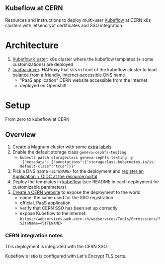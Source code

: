 Kubeflow at CERN
---

Resources and instructions to deploy multi-user [Kubeflow](https://www.kubeflow.org/) at CERN k8s clusters
with letsencrypt certificates and SSO integration.

# Architecture

1. [Kubeflow cluster](kubeflow): k8s cluster where the kubeflow templates (+ some customizations) are deployed
1. [loadbalancer](loadbalancer): HAProxy that sits in front of the kubeflow cluster to load balance from a friendly, internet-accessible DNS name
   - "PaaS application" CERN website accessible from the Internet
   - deployed on Openshift

# Setup

From zero to kubeflow at CERN

## Overview

1. Create a Magnum cluster with some [extra labels](notes/magnum-cluster-labels.md)
1. Enable the default storage class `geneva-cephfs-testing`
   - `kubectl patch storageclass geneva-cephfs-testing -p '{"metadata": {"annotations":{"storageclass.kubernetes.io/is-default-class":"true"}}}'`
1. Pick a DNS name `<SITENAME>` for the deployment and [register an Application + OIDC at the resource portal](notes/application-registration.md)
1. Deploy the templates in [kubeflow](kubeflow) (see README in each deployment for customizable parameters)
1. [Create a CERN website](https://webservices.web.cern.ch/webservices/Services/CreateNewSite/Default.aspx) to expose the deployment to the world
   - name: the same used for the SSO registration
   - official, PaaS application
   - verify that CERN SSO has been set up correctly
   - expose Kubeflow to the internet: `https://webservices.web.cern.ch/webservices/Tools/Permissions/?SiteName=<SITENAME>`


### CERN integration notes

This deployment is integrated with the CERN SSO.

Kubeflow's Istio is configured with Let's Encrypt TLS certs.

